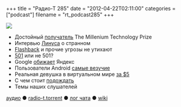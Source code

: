 +++
title = "Радио-Т 285"
date = "2012-04-22T02:11:00"
categories = ["podcast"]
filename = "rt_podcast285"
+++

![](https://radio-t.com/images/radio-t/rt285.jpeg)


- Достойный [получатель](http://www.zdnet.com/blog/open-source/linus-torvalds-wins-the-tech-equivalent-of-a-nobel-prize-the-millennium-technology-prize/1) The Millenium Technology Prize
- Интервью [Линуса](http://techcrunch.com/2012/04/19/an-interview-with-millenium-technology-prize-finalist-linus-torvalds/) о странном
- [Flashback](http://arstechnica.com/apple/news/2012/04/flashback-infectionhthttp://www.blogger.com/img/blank.giftp://www.blogger.com/img/blank.gifs-not-waning-after-all-650000-macs-still-hijacked.ars) и прочие угрозы не утихают
- [501](http://adit.io/posts/2012-04-18-http://www.blogger.comhttp://www.blogger.com/img/blank.gif/img/blank.gifI_guess_Im_not_a_501_Developer.html) или не 501?
- Google [обижает](http://www.guardian.co.uk/technology/2012/apr/19/google-rivals-russian-search-engine) Яндекс
- Пользователи Android [самые везучие](http://www.bgr.com/2012/02/01/android-users-are-more-likely-to-have-sex-on-the-first-date-study-finds/)
- Реальная девушка в виртуальном мире [за $5](http://gizmodo.com/5903760/how-to-buy-a-facebook-girlfriend-for-5)
- С чем стоит [подождать](http://gizmodo.com/5903704/dont-buy-this-stuff-right-now)
- Темы наших слушателей

[аудио](http://cdn.radio-t.com/rt_podcast285.mp3) ● [radio-t.torrent](http://cdn.radio-t.com/torrents/rt_podcast285.mp3.torrent) ● [лог чата](http://chat.radio-t.com/logs/radio-t-285.html) ● [wiki](http://wiki.radio-t.com/%D0%92%D1%8B%D0%BF%D1%83%D1%81%D0%BA_285)<audio src="http://cdn.radio-t.com/rt_podcast285.mp3" preload="none"></audio>